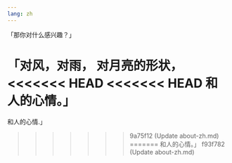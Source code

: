 ```yaml
---
lang: zh
---
```


「那你对什么感兴趣？」

「对风，对雨，
对月亮的形状，
<<<<<<< HEAD
<<<<<<< HEAD
和人的心情。」
=======
和人的心情.」
>>>>>>> 9a75f12 (Update about-zh.md)
=======
和人的心情。」
>>>>>>> f93f782 (Update about-zh.md)
